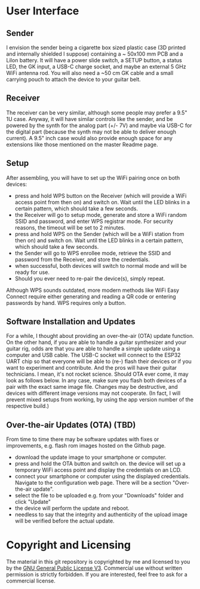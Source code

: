 # User Interface

## Sender

I envision the sender being a cigarette box sized plastic case (3D printed and internally shielded I suppose) containing a ~ 50x100 mm PCB and a LiIon battery. It will have a power slide switch, a SETUP button, a status LED, the GK input, a USB-C charge socket, and maybe an external 5 GHz WiFi antenna rod. You will also need a ~50 cm GK cable and a small carrying pouch to attach the device to your guitar belt. 

## Receiver

The receiver can be very similar, although some people may prefer a 9.5" 1U case. Anyway, it will have similar controls like the sender, and be powered by the synth for the analog part (+/- 7V) and maybe via USB-C for the digital part (because the synth may not be able to deliver enough current). A 9.5" inch case would also provide enough space for any extensions like those mentioned on the master Readme page. 

## Setup

After assembling, you will have to set up the WiFi pairing once on both devices: 

 * press and hold WPS button on the Receiver (which will provide a WiFi access point from then on) and switch on. Wait until the LED blinks in a certain pattern, which should take a few seconds.
 * the Receiver will go to setup mode, generate and store a WiFi random SSID and password, and enter WPS registrar mode. For security reasons, the timeout will be set to 2 minutes.
 * press and hold WPS on the Sender (which will be a WiFi station from then on) and switch on. Wait until the LED blinks in a certain pattern, which should take a few seconds.
 * the Sender will go to WPS enrollee mode, retrieve the SSID and password from the Receiver, and store the credentials. 
 * when successful, both devices will switch to normal mode and will be ready for use. 
 * Should you ever need to re-pair the device(s), simply repeat.

Although WPS sounds outdated, more modern methods like WiFi Easy Connect require either generating and reading a QR code or entering passwords by hand. WPS requires only a button. 

## Software Installation and Updates

For a while, I thought about providing an over-the-air (OTA) update function. On the other hand, if you are able to handle a guitar synthesizer and your guitar rig, odds are that you are able to handle a simple update using a computer and USB cable. 
The USB-C socket will connect to the ESP32 UART chip so that everyone will be able to (re-) flash their devices or if you want to experiment and contribute. And the pros will have their guitar technicians. I mean, it's not rocket science. Should OTA ever come, it may look as follows below. In any case, make sure you flash both devices of a pair with the exact same image file. Changes may be destructive, and devices with different image versions may not cooperate. (In fact, I will prevent mixed setups from working, by using the app version number of the respective build.) 

## Over-the-air Updates (OTA) (TBD) 

From time to time there may be software updates with fixes or improvements, e.g. flash rom images hosted on the Github page. 

 * download the update image to your smartphone or computer.
 * press and hold the OTA button and switch on. the device will set up a temporary WiFi access point and display the credentials on an LCD. 
 * connect your smartphone or computer using the displayed credentials. Navigate to the configuration web page. There will be a section "Over-the-air update". 
 * select the file to be uploaded e.g. from your "Downloads" folder and click "Update" 
 * the device will perform the update and reboot. 
 * needless to say that the integrity and authenticity of the upload image will be verified before the actual update. 

# Copyright and Licensing

The material in this git repository is copyrighted by me and licensed to you by the [GNU General Public License V3](https://www.gnu.org/licenses/gpl-3.0.en.html). Commercial use without written permission is strictly forbidden. If you are interested, feel free to ask for a commercial license. 


